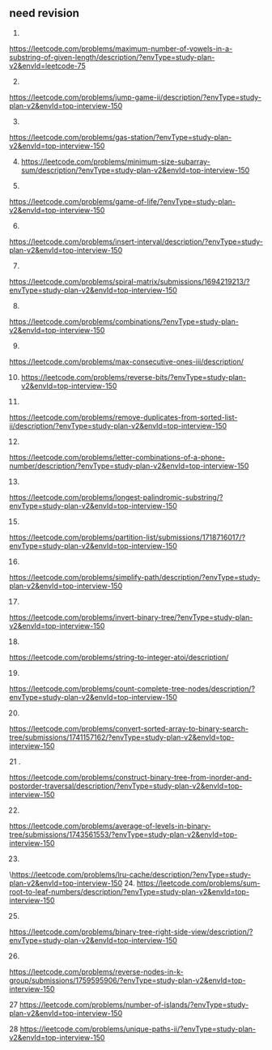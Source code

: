 ## need revision

1. 
https://leetcode.com/problems/maximum-number-of-vowels-in-a-substring-of-given-length/description/?envType=study-plan-v2&envId=leetcode-75

2. 
https://leetcode.com/problems/jump-game-ii/description/?envType=study-plan-v2&envId=top-interview-150

3. 
https://leetcode.com/problems/gas-station/?envType=study-plan-v2&envId=top-interview-150

4. https://leetcode.com/problems/minimum-size-subarray-sum/description/?envType=study-plan-v2&envId=top-interview-150


5. 
https://leetcode.com/problems/game-of-life/?envType=study-plan-v2&envId=top-interview-150


6.
https://leetcode.com/problems/insert-interval/description/?envType=study-plan-v2&envId=top-interview-150

7.
https://leetcode.com/problems/spiral-matrix/submissions/1694219213/?envType=study-plan-v2&envId=top-interview-150

8.
https://leetcode.com/problems/combinations/?envType=study-plan-v2&envId=top-interview-150

9.

https://leetcode.com/problems/max-consecutive-ones-iii/description/

10. https://leetcode.com/problems/reverse-bits/?envType=study-plan-v2&envId=top-interview-150

11. 
https://leetcode.com/problems/remove-duplicates-from-sorted-list-ii/description/?envType=study-plan-v2&envId=top-interview-150


12. 
https://leetcode.com/problems/letter-combinations-of-a-phone-number/description/?envType=study-plan-v2&envId=top-interview-150

13. 
https://leetcode.com/problems/longest-palindromic-substring/?envType=study-plan-v2&envId=top-interview-150

15.
https://leetcode.com/problems/partition-list/submissions/1718716017/?envType=study-plan-v2&envId=top-interview-150

16.
https://leetcode.com/problems/simplify-path/description/?envType=study-plan-v2&envId=top-interview-150


17.
https://leetcode.com/problems/invert-binary-tree/?envType=study-plan-v2&envId=top-interview-150

18. 
https://leetcode.com/problems/string-to-integer-atoi/description/

19.
https://leetcode.com/problems/count-complete-tree-nodes/description/?envType=study-plan-v2&envId=top-interview-150

20.
https://leetcode.com/problems/convert-sorted-array-to-binary-search-tree/submissions/1741157162/?envType=study-plan-v2&envId=top-interview-150


21 .

https://leetcode.com/problems/construct-binary-tree-from-inorder-and-postorder-traversal/description/?envType=study-plan-v2&envId=top-interview-150

22.
https://leetcode.com/problems/average-of-levels-in-binary-tree/submissions/1743561553/?envType=study-plan-v2&envId=top-interview-150

23.
\https://leetcode.com/problems/lru-cache/description/?envType=study-plan-v2&envId=top-interview-150
24.
https://leetcode.com/problems/sum-root-to-leaf-numbers/description/?envType=study-plan-v2&envId=top-interview-150


25. 
https://leetcode.com/problems/binary-tree-right-side-view/description/?envType=study-plan-v2&envId=top-interview-150


26.
https://leetcode.com/problems/reverse-nodes-in-k-group/submissions/1759595906/?envType=study-plan-v2&envId=top-interview-150

27 
https://leetcode.com/problems/number-of-islands/?envType=study-plan-v2&envId=top-interview-150

28 
https://leetcode.com/problems/unique-paths-ii/?envType=study-plan-v2&envId=top-interview-150